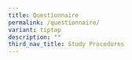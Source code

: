 ```yaml
---
title: Questionnaire
permalink: /questionnaire/
variant: tiptap
description: ""
third_nav_title: Study Procedures
---
```

